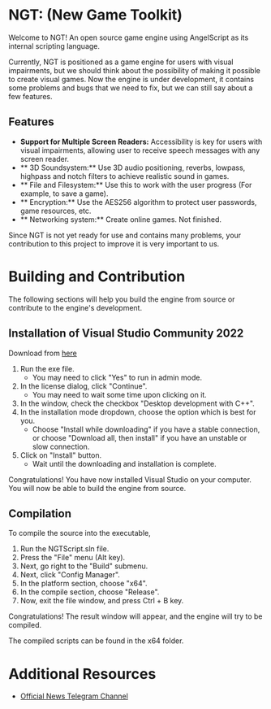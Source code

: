 # NGT: (New Game Toolkit)

Welcome to NGT! An open source game engine using AngelScript as its internal scripting language.

Currently, NGT is positioned as a game engine for users with visual impairments, but we should think about the possibility of making it possible to create visual games.
Now the engine is under development, it contains some problems and bugs that we need to fix, but we can still say about a few features.
## Features

- **Support for Multiple Screen Readers:** Accessibility is key for users with visual impairments, allowing user to receive speech messages with any screen reader.
- ** 3D Soundsystem:** Use 3D audio positioning, reverbs, lowpass, highpass and notch filters to achieve realistic sound in games.
- ** File and Filesystem:** Use this to work with the user progress (For example, to save a game).
- ** Encryption:** Use the AES256 algorithm to protect user passwords, game resources, etc.
- ** Networking system:** Create online games. Not finished.

Since NGT is not yet ready for use and contains many problems, your contribution to this project to improve it is very important to us.

# Building and Contribution

The following sections will help you build the engine from source or contribute to the engine's development.

## Installation of Visual Studio Community 2022

Download from [here](https://visualstudio.microsoft.com/vs/)

1. Run the exe file.
   - You may need to click "Yes" to run in admin mode.
2. In the license dialog, click "Continue".
   - You may need to wait some time upon clicking on it.
3. In the window, check the checkbox "Desktop development with C++".
4. In the installation mode dropdown, choose the option which is best for you.
   - Choose "Install while downloading" if you have a stable connection, or choose "Download all, then install" if you have an unstable or slow connection.
5. Click on "Install" button.
   - Wait until the downloading and installation is complete.

Congratulations! You have now installed Visual Studio on your computer. You will now be able to build the engine from source.

## Compilation

To compile the source into the executable,

1. Run the NGTScript.sln file.
2. Press the "File" menu (Alt key).
3. Next, go right to the "Build" submenu.
4. Next, click "Config Manager".
5. In the platform section, choose "x64".
6. In the compile section, choose "Release".
7. Now, exit the file window, and press Ctrl + B key.

Congratulations! The result window will appear, and the engine will try to be compiled.

The compiled scripts can be found in the x64 folder.

# Additional Resources

- [Official News Telegram Channel](https://t.me/newgametoolkit)
